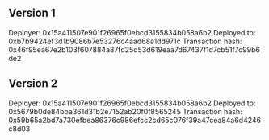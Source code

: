 ## Version 1

Deployer: 0x15a411507e901f26965f0ebcd3155834b058a6b2
Deployed to: 0xb7b9424ef3d1b9086b7e53276c4aad68a1dd971c
Transaction hash: 0x46f95ea67e2b103f607884a87fd25d53d619eaa7d67437f1d7cb51f7c99b6de2

## Version 2

Deployer: 0x15a411507e901f26965f0ebcd3155834b058a6b2
Deployed to: 0x5679b0de84bba361d31b2e7152ab20f0f8565245
Transaction hash: 0x59b65a2bd7a730efbea86376c986efcc2cd65c076f39a47cea84a6d4246c8d03
